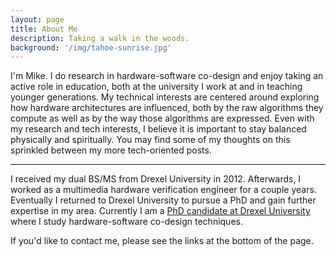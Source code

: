 ```yaml
---
layout: page
title: About Me
description: Taking a walk in the woods.
background: '/img/tahoe-sunrise.jpg'
---
```


I'm Mike. 
I do research in hardware-software co-design and enjoy taking an active role in education,
both at the university I work at and in teaching younger generations.
My technical interests are centered around exploring how hardware architectures are influenced,
both by the raw algorithms they compute as well as by the way those algorithms are expressed.
Even with my research and tech interests,
I believe it is important to stay balanced physically and spiritually.
You may find some of my thoughts on this sprinkled between my more tech-oriented posts.

----

I received my dual BS/MS from Drexel University in 2012.
Afterwards, I worked as a multimedia hardware verification engineer for a couple years.
Eventually I returned to Drexel University to pursue a PhD and gain further expertise in my area.
Currently I am a [PhD candidate at Drexel University](http://vlsi.ece.drexel.edu/index.php?title=Michael_Lui)
where I study hardware-software co-design techniques.

<i class="fa fa-address-book"></i> If you'd like to contact me, please see the links at the bottom of the page.
